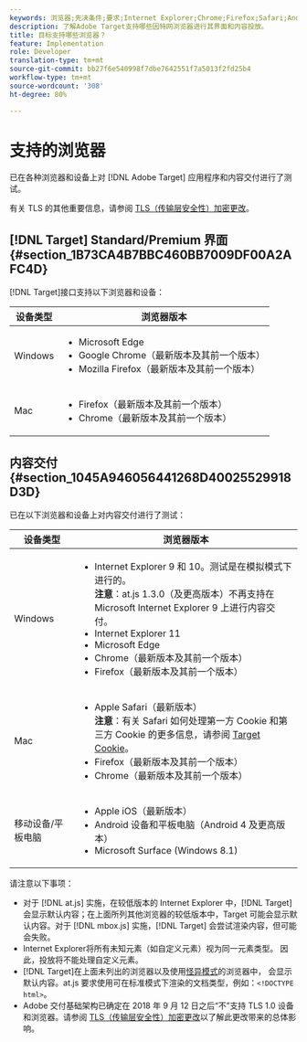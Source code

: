 ```yaml
---
keywords: 浏览器;先决条件;要求;Internet Explorer;Chrome;Firefox;Safari;Android;Surface
description: 了解Adobe Target支持哪些因特网浏览器进行其界面和内容投放。
title: 目标支持哪些浏览器？
feature: Implementation
role: Developer
translation-type: tm+mt
source-git-commit: bb27f6e540998f7dbe7642551f7a5013f2fd25b4
workflow-type: tm+mt
source-wordcount: '308'
ht-degree: 80%

---
```



# 支持的浏览器

已在各种浏览器和设备上对 [!DNL Adobe Target] 应用程序和内容交付进行了测试。

有关 TLS 的其他重要信息，请参阅 [TLS（传输层安全性）加密更改](/help/c-implementing-target/c-considerations-before-you-implement-target/tls-transport-layer-security-encryption.md#concept_CC1001E9D3AE4BABAF90B8311B0A6451)。

## [!DNL Target] Standard/Premium 界面 {#section_1B73CA4B7BBC460BB7009DF00A2AFC4D}

[!DNL Target]接口支持以下浏览器和设备：

| 设备类型 | 浏览器版本 |
|--- |--- |
| Windows | <ul><li>Microsoft Edge</li><li>Google Chrome（最新版本及其前一个版本）</li><li>Mozilla Firefox（最新版本及其前一个版本）</li></ul> |
| Mac | <ul><li>Firefox（最新版本及其前一个版本）</li><li>Chrome（最新版本及其前一个版本）</li></ul> |

## 内容交付 {#section_1045A946056441268D40025529918D3D}

已在以下浏览器和设备上对内容交付进行了测试：

| 设备类型 | 浏览器版本 |
|--- |--- |
| Windows | <ul><li>Internet Explorer 9 和 10。测试是在模拟模式下进行的。<br>**注意**：at.js 1.3.0（及更高版本）不再支持在 Microsoft Internet Explorer 9 上进行内容交付。</li><li>Internet Explorer 11</li><li>Microsoft Edge</li><li>Chrome（最新版本及其前一个版本）</li><li>Firefox（最新版本及其前一个版本）</li></ul> |
| Mac | <ul><li>Apple Safari（最新版本）<br>**注意**：有关 Safari 如何处理第一方 Cookie 和第三方 Cookie 的更多信息，请参阅 [Target Cookie](/help/c-implementing-target/c-implementing-target-for-client-side-web/t-mbox-download/cookie-behavior.md)。</li><li>Firefox（最新版本及其前一个版本）</li><li>Chrome（最新版本及其前一个版本）</li></ul> |
| 移动设备/平板电脑 | <ul><li>Apple iOS（最新版本）</li><li>Android 设备和平板电脑（Android 4 及更高版本）</li><li>Microsoft Surface (Windows 8.1)</li></ul> |

请注意以下事项：

* 对于 [!DNL at.js] 实施，在较低版本的 Internet Explorer 中，[!DNL Target] 会显示默认内容；在上面所列其他浏览器的较低版本中，Target 可能会显示默认内容。对于 [!DNL mbox.js] 实施，[!DNL Target] 会尝试渲染内容，但可能会失败。
* Internet Explorer将所有未知元素（如自定义元素）视为同一元素类型。 因此，投放将不能处理自定义元素。
* [!DNL Target]在上面未列出的浏览器以及使用[怪异模式](https://en.wikipedia.org/wiki/Quirks_mode)的浏览器中， 会显示默认内容。at.js 要求使用可在标准模式下渲染的文档类型，例如：`<!DOCTYPE html>`。
* Adobe 交付基础架构已确定在 2018 年 9 月 12 日之后“不”支持 TLS 1.0 设备和浏览器。请参阅 [TLS（传输层安全性）加密更改](/help/c-implementing-target/c-considerations-before-you-implement-target/tls-transport-layer-security-encryption.md#concept_CC1001E9D3AE4BABAF90B8311B0A6451)以了解此更改带来的总体影响。
